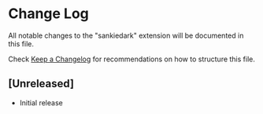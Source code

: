 # Change Log

All notable changes to the "sankiedark" extension will be documented in this file.

Check [Keep a Changelog](http://keepachangelog.com/) for recommendations on how to structure this file.

## [Unreleased]

- Initial release
